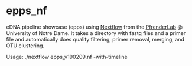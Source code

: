 # epps_nf

eDNA pipeline showcase (epps) using [Nextflow](https://www.nextflow.io/) from the [PfrenderLab](https://www3.nd.edu/~mpfrende/) @ University of Notre Dame. It takes a directory with fastq files and a primer file and automatically does quality filtering, primer removal, merging, and OTU clustering. 

Usage:
./nextflow epps_v190209.nf -with-timeline
